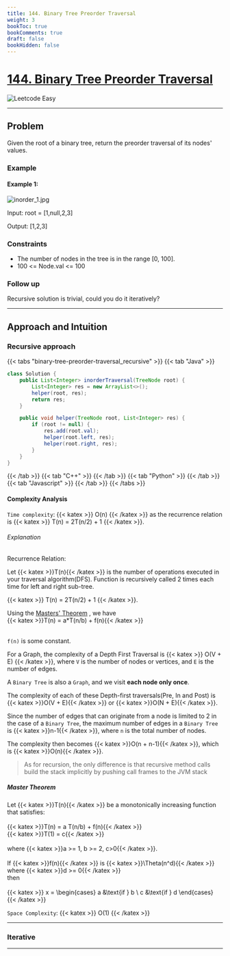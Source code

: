 ```yaml
---
title: 144. Binary Tree Preorder Traversal
weight: 3 
bookToc: true
bookComments: true
draft: false
bookHidden: false
---
```


 # [144. Binary Tree Preorder Traversal](https://leetcode.com/problems/binary-tree-preorder-traversal)
![Leetcode Easy](/images/leetcode_lvl_badges/easy.svg)

---

## Problem
Given the root of a binary tree, return the preorder traversal of its nodes' values.
### Example
#### Example 1:
![inorder_1.jpg](https://assets.leetcode.com/uploads/2020/09/15/inorder_1.jpg)

Input: root = [1,null,2,3]

Output: [1,2,3]
### Constraints
- The number of nodes in the tree is in the range [0, 100]. 
- 100 <= Node.val <= 100
### Follow up
Recursive solution is trivial, could you do it iteratively?

---

## Approach and Intuition

### Recursive approach

{{< tabs "binary-tree-preorder-traversal_recursive" >}}
{{< tab "Java" >}}
```Java
class Solution {
    public List<Integer> inorderTraversal(TreeNode root) {
        List<Integer> res = new ArrayList<>();
        helper(root, res);
        return res;
    }

    public void helper(TreeNode root, List<Integer> res) {
        if (root != null) {
            res.add(root.val);
            helper(root.left, res);
            helper(root.right, res);
        }
    }
}
```

{{< /tab >}}
{{< tab "C++" >}}  {{< /tab >}}
{{< tab "Python" >}}  {{< /tab >}}
{{< tab "Javascript" >}}  {{< /tab >}}
{{< /tabs >}}

#### Complexity Analysis

`Time complexity`: {{< katex >}} O(n) {{< /katex >}} as the recurrence relation is {{< katex >}} T(n) = 2T(n/2) + 1 {{< /katex >}}.

###### Explanation

Recurrence Relation:

Let {{< katex >}}T(n){{< /katex >}} is the number of operations executed in your traversal algorithm(DFS). Function is recursively called 2 times each time for left and right sub-tree. 

{{< katex >}}
T(n) = 2T(n/2) + 1
{{< /katex >}}.

Using the [Masters' Theorem](https://en.wikipedia.org/wiki/Master_theorem_(analysis_of_algorithms)) , we have 
<br>
{{< katex >}}T(n) = a*T(n/b) + f(n){{< /katex >}}

<br>`f(n)` is some constant.

For a Graph, the complexity of a Depth First Traversal is {{< katex >}} O(V + E) {{< /katex >}},
where `V` is the number of nodes or vertices, and `E` is the number of edges.

A `Binary Tree` is also a `Graph`, and we visit **each node only once**.

The complexity of each of these Depth-first traversals(Pre, In and Post) is {{< katex >}}O(V + E){{< /katex >}}
or {{< katex >}}O(N + E){{< /katex >}}.

Since the number of edges that can originate from a node is limited to 2 in the case of a `Binary Tree`,
the maximum number of edges in a `Binary Tree` is {{< katex >}}n-1{{< /katex >}}, where `n` is the total number of nodes.

The complexity then becomes {{< katex >}}O(n + n-1){{< /katex >}}, which is {{< katex >}}O(n){{< /katex >}}.

> As for recursion, the only difference is that recursive method calls build the stack implicitly by pushing call frames to the JVM stack

##### Master Theorem

Let {{< katex >}}T(n){{< /katex >}} be a monotonically increasing function that satisfies:
<br>
<br>
{{< katex >}}T(n) = a T(n/b) + f(n){{< /katex >}}
<br>
{{< katex >}}T(1) = c{{< /katex >}}
<br>
<br>
where {{< katex >}}a >= 1, b >= 2, c>0{{< /katex >}}.
<br>
<br>
If {{< katex >}}f(n){{< /katex >}} is {{< katex >}}\Theta(n^d){{< /katex >}} where {{< katex >}}d >= 0{{< /katex >}}
<br>
then
<br>
<br>
{{< katex >}}
x = \begin{cases}
a &\text{if } b \\
c &\text{if } d
\end{cases}
{{< /katex >}}

`Space Complexity`: {{< katex >}} O(1) {{< /katex >}}



---

### Iterative

---